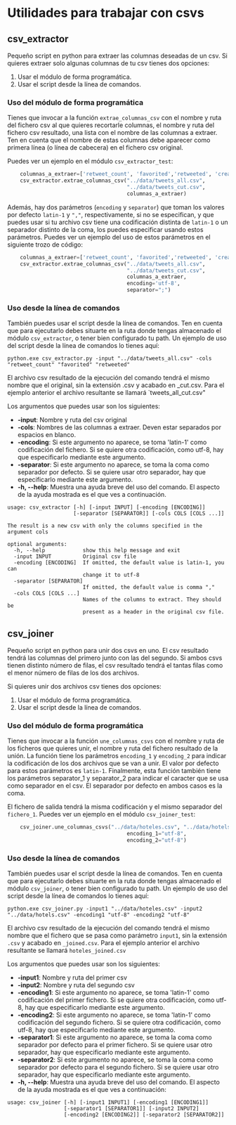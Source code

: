 # Utilidades para trabajar con csvs 

## csv_extractor

Pequeño script en python para extraer las columnas deseadas de un csv.
Si quieres extraer solo algunas columnas de tu csv tienes dos opciones:

1. Usar el módulo de forma programática. 
2. Usar el script desde la línea de comandos.

### Uso del módulo de forma programática

Tienes que invocar a la función `extrae_columnas_csv` con el nombre y ruta del fichero csv al que quieres recortarle columnas, el nombre y ruta del fichero csv resultado,  una lista con el nombre de las columnas a extraer. Ten en cuenta que el nombre de estas columnas debe aparecer como primera línea (o línea de cabecera) en el fichero csv original.

Puedes ver un ejemplo en el módulo `csv_extractor_test`:

```python
    columnas_a_extraer=['retweet_count', 'favorited','retweeted', 'created_at', 'in_reply_to_user_id_str']
    csv_extractor.extrae_columnas_csv("../data/tweets_all.csv", 
                                      "../data/tweets_cut.csv",
                                      columnas_a_extraer)
```

Además, hay dos parámetros (`encoding` y `separator`) que toman los valores por defecto `latin-1` y `","`, respectivamente, si no se especifican, y que puedes usar si tu archivo csv tiene una codificación distinta de `latin-1` o un separador distinto de la coma, los puedes especificar usando estos parámetros. Puedes ver un ejemplo del uso de estos parámetros en el siguiente trozo de código:

```python
    columnas_a_extraer=['retweet_count', 'favorited','retweeted', 'created_at', 'in_reply_to_user_id_str']
    csv_extractor.extrae_columnas_csv("../data/tweets_all.csv", 
                                      "../data/tweets_cut.csv",
                                      columnas_a_extraer,
                                      encoding='utf-8',
                                      separator=";")
```

### Uso desde la línea de comandos
También puedes usar el script desde la línea de comandos. Ten en cuenta que para ejecutarlo debes situarte en la ruta donde tengas almacenado el módulo `csv_extractor`, o tener bien configurado tu path. Un ejemplo de uso del script desde la línea de comandos lo tienes aquí:

```
python.exe csv_extractor.py -input "../data/tweets_all.csv" -cols "retweet_count" "favorited" "retweeted"
```
El archivo csv resultado de la ejecución del comando tendrá el mismo nombre que el original, sin la extensión .csv y acabado en _cut.csv. Para el ejemplo anterior el archivo resultante se llamará `tweets_all_cut.csv"

Los argumentos que puedes usar son los siguientes:

* **-input**: Nombre y ruta del csv original
* **-cols**: Nombres de las columnas a extraer. Deven estar separados por espacios en blanco.
* **-encoding**:  Si este argumento no aparece, se toma 'latin-1' como codificación del fichero. Si se quiere otra codificación, como utf-8, hay que especificarlo mediante este argumento.
* **-separator**: Si este argumento no aparece, se toma la coma como separador por defecto. Si se quiere usar otro separador, hay que especificarlo mediante este argumento.
* **-h, --help**: Muestra una ayuda breve del uso del comando. El aspecto de la ayuda mostrada es el que ves a continuación.

```
usage: csv_extractor [-h] [-input INPUT] [-encoding [ENCODING]]
                     [-separator [SEPARATOR]] [-cols COLS [COLS ...]]

The result is a new csv with only the columns specified in the argument cols

optional arguments:
  -h, --help            show this help message and exit
  -input INPUT          Original csv file
  -encoding [ENCODING]  If omitted, the default value is latin-1, you can
                        change it to utf-8
  -separator [SEPARATOR]
                        If omitted, the default value is comma ","
  -cols COLS [COLS ...]
                        Names of the columns to extract. They should be
                        present as a header in the original csv file.

```
## csv_joiner

Pequeño script en python para unir dos csvs en uno. El csv resultado tendrá las
columnas del primero junto con las del segundo. Si ambos csvs tienen distinto número
de filas, el csv resultado tendrá el tantas filas como el menor número de filas de los dos archivos.

Si quieres unir dos archivos csv tienes dos opciones:

1. Usar el módulo de forma programática. 
2. Usar el script desde la línea de comandos.

### Uso del módulo de forma programática

Tienes que invocar a la función `une_columnas_csvs` con el nombre y ruta de los ficheros que quieres unir, el nombre y ruta del fichero resultado de la unión. La función tiene los parámetros `encoding_1` y `encoding_2` para indicar la codificación de los dos archivos que se van a unir. El valor por defecto para estos parámetros es 
`latin-1`. Finalmente, esta función también tiene los parámetros separator_1 y separator_2 para indicar el caracter que se usa como separador en el csv. El separador por defecto en ambos casos es la coma.

El fichero de salida tendrá la misma codificación y el mismo separador del `fichero_1`.
Puedes ver un ejemplo en el módulo `csv_joiner_test`:

```python
    csv_joiner.une_columnas_csvs("../data/hoteles.csv", "../data/hotels.csv", "../data/hoteles_joined.csv",
                                      encoding_1="utf-8", 
                                      encoding_2="utf-8")
```

### Uso desde la línea de comandos

También puedes usar el script desde la línea de comandos. Ten en cuenta que para ejecutarlo debes situarte en la ruta donde tengas almacenado el módulo `csv_joiner`, o tener bien configurado tu path. Un ejemplo de uso del script desde la línea de comandos lo tienes aquí:

```
python.exe csv_joiner.py -input1 "../data/hoteles.csv" -input2 "../data/hotels.csv" -encoding1 "utf-8" -encoding2 "utf-8"
```
El archivo csv resultado de la ejecución del comando tendrá el mismo nombre que el fichero que se pasa como parámetro `input1`, sin la extensión `.csv` y acabado en `_joined.csv`. Para el ejemplo anterior el archivo resultante se llamará `hoteles_joined.csv`

Los argumentos que puedes usar son los siguientes:

* **-input1**: Nombre y ruta del primer csv
* **-input2**: Nombre y ruta del segundo csv
* **-encoding1**:  Si este argumento no aparece, se toma 'latin-1' como codificación del primer fichero. Si se quiere otra codificación, como utf-8, hay que especificarlo mediante este argumento.
* **-encoding2**:  Si este argumento no aparece, se toma 'latin-1' como codificación del segundo fichero. Si se quiere otra codificación, como utf-8, hay que especificarlo mediante este argumento.
* **-separator1**: Si este argumento no aparece, se toma la coma como separador por defecto para el primer fichero. Si se quiere usar otro separador, hay que especificarlo mediante este argumento.
* **-separator2**: Si este argumento no aparece, se toma la coma como separador por defecto para el segundo fichero. Si se quiere usar otro separador, hay que especificarlo mediante este argumento.
* **-h, --help**: Muestra una ayuda breve del uso del comando. El aspecto de la ayuda mostrada es el que ves a continuación:

```
usage: csv_joiner [-h] [-input1 INPUT1] [-encoding1 [ENCODING1]]
                  [-separator1 [SEPARATOR1]] [-input2 INPUT2]
                  [-encoding2 [ENCODING2]] [-separator2 [SEPARATOR2]]
```